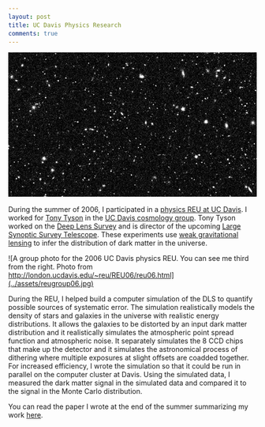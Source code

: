 ```yaml
---
layout: post
title: UC Davis Physics Research
comments: true
---
```


![The simulated stars and galaxies from my DLS simulation I created during my 2006 physics REU.](/assets/2006_reu_internship_simulated_data-940x544.jpg)

During the summer of 2006, I participated in a [physics REU at UC
Davis](http://london.ucdavis.edu/~reu/REU06/reu06.html). I worked
for [Tony
Tyson](http://www.physics.ucdavis.edu/people/faculty/faculty_profiles/anthony_tyson.html)
in the [UC Davis cosmology
group](http://www.physics.ucdavis.edu/Cosmology/universe.html).
Tony Tyson worked on the [Deep Lens
Survey](http://dls.physics.ucdavis.edu/) and is director of the
upcoming [Large Synoptic Survey Telescope](http://www.lsst.org/).
These experiments use [weak gravitational
lensing](http://en.wikipedia.org/wiki/Weak_gravitational_lensing)
to infer the distribution of dark matter in the universe.

![A group photo for the 2006 UC Davis physics REU. You can see me
third from the right. Photo from
http://london.ucdavis.edu/~reu/REU06/reu06.html](../assets/reugroup06.jpg)

During the REU, I helped build a computer simulation of the DLS to
quantify possible sources of systematic error. The simulation
realistically models the density of stars and galaxies in the
universe with realistic energy distributions. It allows the galaxies
to be distorted by an input dark matter distribution and it
realistically simulates the atmospheric point spread function and
atmospheric noise. It separately simulates the 8 CCD chips that
make up the detector and it simulates the astronomical process of
dithering where multiple exposures at slight offsets are coadded
together. For increased efficiency, I wrote the simulation so that
it could be run in parallel on the computer cluster at Davis. Using
the simulated data, I measured the dark matter signal in the simulated
data and compared it to the signal in the Monte Carlo distribution.

You can read the paper I wrote at the end of the summer summarizing my work [here](/assets/lande_REU_paper_2006.pdf).
